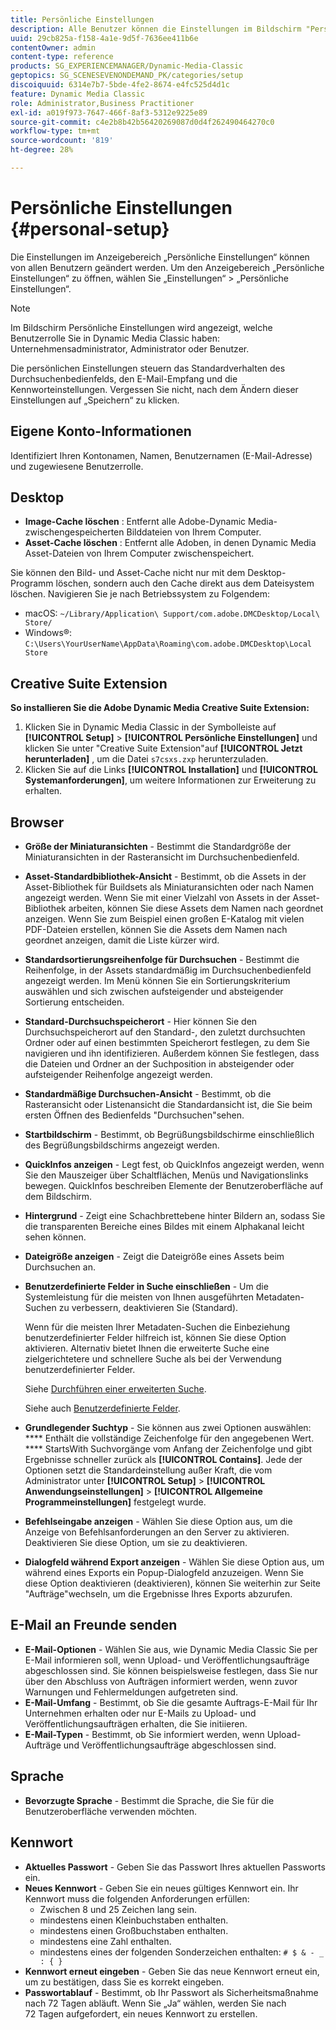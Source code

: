```yaml
---
title: Persönliche Einstellungen
description: Alle Benutzer können die Einstellungen im Bildschirm "Persönliche Einstellungen"von Dynamic Media Classic ändern.
uuid: 29cb825a-f158-4a1e-9d5f-7636ee411b6e
contentOwner: admin
content-type: reference
products: SG_EXPERIENCEMANAGER/Dynamic-Media-Classic
geptopics: SG_SCENESEVENONDEMAND_PK/categories/setup
discoiquuid: 6314e7b7-5bde-4fe2-8674-e4fc525d4d1c
feature: Dynamic Media Classic
role: Administrator,Business Practitioner
exl-id: a019f973-7647-466f-8af3-5312e9225e89
source-git-commit: c4e2b8b42b56420269087d0d4f262490464270c0
workflow-type: tm+mt
source-wordcount: '819'
ht-degree: 28%

---
```


# Persönliche Einstellungen {#personal-setup}

Die Einstellungen im Anzeigebereich „Persönliche Einstellungen“ können von allen Benutzern geändert werden. Um den Anzeigebereich „Persönliche Einstellungen“ zu öffnen, wählen Sie „Einstellungen“ > „Persönliche Einstellungen“.

>[!NOTE]
>
>Im Bildschirm Persönliche Einstellungen wird angezeigt, welche Benutzerrolle Sie in Dynamic Media Classic haben: Unternehmensadministrator, Administrator oder Benutzer.

Die persönlichen Einstellungen steuern das Standardverhalten des Durchsuchenbedienfelds, den E-Mail-Empfang und die Kennworteinstellungen. Vergessen Sie nicht, nach dem Ändern dieser Einstellungen auf „Speichern“ zu klicken.

## Eigene Konto-Informationen

Identifiziert Ihren Kontonamen, Namen, Benutzernamen (E-Mail-Adresse) und zugewiesene Benutzerrolle.

## Desktop

* **Image-Cache löschen** : Entfernt alle Adobe-Dynamic Media-zwischengespeicherten Bilddateien von Ihrem Computer.
* **Asset-Cache löschen** : Entfernt alle Adoben, in denen Dynamic Media Asset-Dateien von Ihrem Computer zwischenspeichert.

Sie können den Bild- und Asset-Cache nicht nur mit dem Desktop-Programm löschen, sondern auch den Cache direkt aus dem Dateisystem löschen. Navigieren Sie je nach Betriebssystem zu Folgendem:

* macOS: `~/Library/Application\ Support/com.adobe.DMCDesktop/Local\ Store/`
* Windows®: `C:\Users\YourUserName\AppData\Roaming\com.adobe.DMCDesktop\Local Store`

## Creative Suite Extension

**So installieren Sie die Adobe Dynamic Media Creative Suite Extension:**

1. Klicken Sie in Dynamic Media Classic in der Symbolleiste auf **[!UICONTROL Setup]** > **[!UICONTROL Persönliche Einstellungen]** und klicken Sie unter &quot;Creative Suite Extension&quot;auf **[!UICONTROL Jetzt herunterladen]** , um die Datei `s7csxs.zxp` herunterzuladen.
1. Klicken Sie auf die Links **[!UICONTROL Installation]** und **[!UICONTROL Systemanforderungen]**, um weitere Informationen zur Erweiterung zu erhalten.

<!--    A readme file is included at the root of the unzipped file to provide you with additional information about the extension.

1. Depending on your installed operating system, do one of the following: -->

<!-- #### Windows

|If you are running|Do this|
|--- |--- |
|Adobe Illustrator 18 in Adobe Creative Cloud 2014|<ul><li>From the root of the unzipped folder, click CC-2014.</li><li>Depending on the bit version of Adobe Illustrator that you are using, click win32 or win64.</li><li>Click libraries > flame, and then copy `aflame.dll` to Adobe Illustrator's executable folder. For example, `C:\Program Files\Adobe\Adobe Illustrator CC 2014\Support Files\Contents\Windows`. </li></ul><br/>**Note**: This example path is for the 64-bit location; the 32-bit location may fall under Program Files (x86) instead. <br/><ul><li>Return to the same libraries folder, click flamingo, and then copy `aflamingo.dll` to the same Adobe Illustrator executable folder that you used in the previous step. </li><li>Return to the win32 or win64 folder that you selected in step 2, and then copy `AdobeS7FXGFileFormat.aip` to Adobe Illustrator's plug-ins folder. For example, `C:\Program Files\Adobe\Adobe Illustrator CC 2014\Plug-ins\Illustrator Formats`. </li></ul> <br/>**Note**: This example path is for the 64-bit location; the 32-bit location may fall under Program Files (x86) instead.|
|Adobe Illustrator 17 in Adobe Creative Cloud|<ul><li>From the root of the unzipped folder, click CC. </li><li>Depending on the bit version of Adobe Illustrator that you are using, click win32 or win64.</li><li> Copy `AdobeS7FXGFileFormat.aip` to Adobe Illustrator's plug-ins folder. For example, `C:\Program Files\Adobe\Adobe Illustrator CC (64 Bit)\Plug-ins\Illustrator Formats`.</li></ul><br/>**Note**: This example path is for the 64-bit location; the 32-bit location may fall under Program Files (x86) instead.|
|Adobe Illustrator 16 in Adobe Creative Suite 6|<ul><li>From the root of the unzipped folder, click 6.0. </li><li>Depending on the bit version of Adobe Illustrator that you are using, click win32 or win64. </li><li>Copy AdobeS7FXGFileFormat.aip to Adobe Illustrator's plug-ins folder. For example, `C:\Program Files\Adobe\Adobe Illustrator CS6 (64 Bit)\Plug-ins\Illustrator Formats`.</li></ul><br/>**Note**: This example path is for the 64-bit location; the 32-bit location may fall under Program Files (x86) instead.|

#### Mac

|If you are running|Do this|
|--- |--- |
|Adobe Illustrator 18 in Adobe Creative Cloud 2014|<ul><li>From the root of the unzipped folder, click CC-2014 > mac64.</li><li>Click libraries > flame, and then copy the `aflame.framework` folder to Adobe Illustrator package contents folder. For example, `/Applications/Adobe Illustrator CC 2014/ Illustrator.app/Contents/Frameworks/`. (To open Adobe Illustrator’s package contents folder, right-click on the Adobe illustrator CC 2014 icon and click Show Package Contents from context menu).</li><li>Return to the same libraries folder, click `flamingo`, and then copy the `aflamingo.framework` folder to the same Adobe Illustrator package contents folder that you used in the previous step.</li><li>Return to the mac64 folder that you selected in step 1, and then copy the `AdobeS7FXGFileFormat.aip` folder to Adobe Illustrator’s plug-in folder. For example, `/Applications/Adobe Illustrator CC 2014/Plug-ins/Illustrator Formats/`.</li></ul><br/>|
|Adobe Illustrator 17 in Adobe Creative Cloud|<ul><li>From the root of the unzipped folder, click CC > mac64</li><li>Copy the `AdobeS7FXGFileFormat.aip` folder to Adobe Illustrator’s plug-in folder. For example, `/Applications/Adobe Illustrator CC/Plug-ins/Illustrator Formats/`.</li></ul><br/>|
|Adobe Illustrator 16 in Adobe Creative Suite 6|<ul><li>From the root of the unzipped folder, click 6.0 > mac64</li><li>Copy the `AdobeS7FXGFileFormat.aip` folder to Adobe Illustrator’s plug-in folder. For example, `/Applications/Adobe Illustrator CS6/Plug-ins/Illustrator Formats/`.</li></ul>|

The plug-in is now available for you to use in Adobe Illustrator. -->

## Browser

* **Größe der Miniaturansichten**  - Bestimmt die Standardgröße der Miniaturansichten in der Rasteransicht im Durchsuchenbedienfeld.
* **Asset-Standardbibliothek-Ansicht**  - Bestimmt, ob die Assets in der Asset-Bibliothek für Buildsets als Miniaturansichten oder nach Namen angezeigt werden. Wenn Sie mit einer Vielzahl von Assets in der Asset-Bibliothek arbeiten, können Sie diese Assets dem Namen nach geordnet anzeigen. Wenn Sie zum Beispiel einen großen E-Katalog mit vielen PDF-Dateien erstellen, können Sie die Assets dem Namen nach geordnet anzeigen, damit die Liste kürzer wird.
* **Standardsortierungsreihenfolge für Durchsuchen**  - Bestimmt die Reihenfolge, in der Assets standardmäßig im Durchsuchenbedienfeld angezeigt werden. Im Menü können Sie ein Sortierungskriterium auswählen und sich zwischen aufsteigender und absteigender Sortierung entscheiden.
* **Standard-Durchsuchspeicherort**  - Hier können Sie den Durchsuchspeicherort auf den Standard-, den zuletzt durchsuchten Ordner oder auf einen bestimmten Speicherort festlegen, zu dem Sie navigieren und ihn identifizieren. Außerdem können Sie festlegen, dass die Dateien und Ordner an der Suchposition in absteigender oder aufsteigender Reihenfolge angezeigt werden.
* **Standardmäßige Durchsuchen-Ansicht**  - Bestimmt, ob die Rasteransicht oder Listenansicht die Standardansicht ist, die Sie beim ersten Öffnen des Bedienfelds &quot;Durchsuchen&quot;sehen.
* **Startbildschirm**  - Bestimmt, ob Begrüßungsbildschirme einschließlich des Begrüßungsbildschirms angezeigt werden.
* **QuickInfos anzeigen**  - Legt fest, ob QuickInfos angezeigt werden, wenn Sie den Mauszeiger über Schaltflächen, Menüs und Navigationslinks bewegen. QuickInfos beschreiben Elemente der Benutzeroberfläche auf dem Bildschirm.
* **Hintergrund**  - Zeigt eine Schachbrettebene hinter Bildern an, sodass Sie die transparenten Bereiche eines Bildes mit einem Alphakanal leicht sehen können.
* **Dateigröße anzeigen**  - Zeigt die Dateigröße eines Assets beim Durchsuchen an.
* **Benutzerdefinierte Felder in Suche einschließen**  - Um die Systemleistung für die meisten von Ihnen ausgeführten Metadaten-Suchen zu verbessern, deaktivieren Sie (Standard).

   Wenn für die meisten Ihrer Metadaten-Suchen die Einbeziehung benutzerdefinierter Felder hilfreich ist, können Sie diese Option aktivieren. Alternativ bietet Ihnen die erweiterte Suche eine zielgerichtetere und schnellere Suche als bei der Verwendung benutzerdefinierter Felder.

   Siehe [Durchführen einer erweiterten Suche](searching-assets.md#conducting_an_advanced_search).

   Siehe auch [Benutzerdefinierte Felder](application-setup.md#user_defined_fields).

* **Grundlegender Suchtyp**  - Sie können aus zwei Optionen auswählen:  **** Enthält die vollständige Zeichenfolge für den angegebenen Wert.  **** StartsWith Suchvorgänge vom Anfang der Zeichenfolge und gibt Ergebnisse schneller zurück als  **[!UICONTROL Contains]**. Jede der Optionen setzt die Standardeinstellung außer Kraft, die vom Administrator unter **[!UICONTROL Setup]** > **[!UICONTROL Anwendungseinstellungen]** > **[!UICONTROL Allgemeine Programmeinstellungen]** festgelegt wurde.
* **Befehlseingabe anzeigen**  - Wählen Sie diese Option aus, um die Anzeige von Befehlsanforderungen an den Server zu aktivieren. Deaktivieren Sie diese Option, um sie zu deaktivieren.
* **Dialogfeld während Export anzeigen**  - Wählen Sie diese Option aus, um während eines Exports ein Popup-Dialogfeld anzuzeigen. Wenn Sie diese Option deaktivieren (deaktivieren), können Sie weiterhin zur Seite &quot;Aufträge&quot;wechseln, um die Ergebnisse Ihres Exports abzurufen.

## E-Mail an Freunde senden

* **E-Mail-Optionen**  - Wählen Sie aus, wie Dynamic Media Classic Sie per E-Mail informieren soll, wenn Upload- und Veröffentlichungsaufträge abgeschlossen sind. Sie können beispielsweise festlegen, dass Sie nur über den Abschluss von Aufträgen informiert werden, wenn zuvor Warnungen und Fehlermeldungen aufgetreten sind.
* **E-Mail-Umfang**  - Bestimmt, ob Sie die gesamte Auftrags-E-Mail für Ihr Unternehmen erhalten oder nur E-Mails zu Upload- und Veröffentlichungsaufträgen erhalten, die Sie initiieren.
* **E-Mail-Typen**  - Bestimmt, ob Sie informiert werden, wenn Upload-Aufträge und Veröffentlichungsaufträge abgeschlossen sind.

## Sprache

* **Bevorzugte Sprache**  - Bestimmt die Sprache, die Sie für die Benutzeroberfläche verwenden möchten.

## Kennwort

* **Aktuelles Passwort**  - Geben Sie das Passwort Ihres aktuellen Passworts ein.
* **Neues Kennwort**  - Geben Sie ein neues gültiges Kennwort ein. Ihr Kennwort muss die folgenden Anforderungen erfüllen:
   * Zwischen 8 und 25 Zeichen lang sein.
   * mindestens einen Kleinbuchstaben enthalten.
   * mindestens einen Großbuchstaben enthalten.
   * mindestens eine Zahl enthalten.
   * mindestens eines der folgenden Sonderzeichen enthalten: `# $ & - _ : { }`
* **Kennwort erneut eingeben**  - Geben Sie das neue Kennwort erneut ein, um zu bestätigen, dass Sie es korrekt eingeben.
* **Passwortablauf**  - Bestimmt, ob Ihr Passwort als Sicherheitsmaßnahme nach 72 Tagen abläuft. Wenn Sie „Ja“ wählen, werden Sie nach 72 Tagen aufgefordert, ein neues Kennwort zu erstellen.
